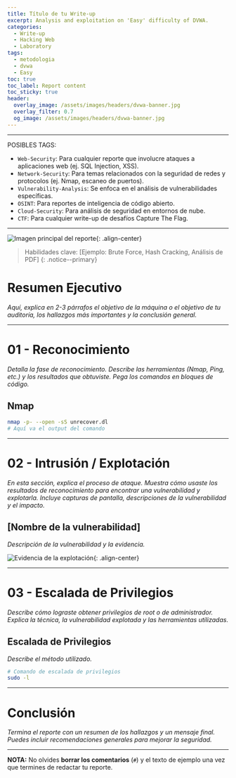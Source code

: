 ```yaml
---
title: Título de tu Write-up
excerpt: Analysis and exploitation on 'Easy' difficulty of DVWA.
categories:
  - Write-up
  - Hacking Web
  - Laboratory
tags:
  - metodologia
  - dvwa
  - Easy
toc: true
toc_label: Report content
toc_sticky: true
header:
  overlay_image: /assets/images/headers/dvwa-banner.jpg
  overlay_filter: 0.7
  og_image: /assets/images/headers/dvwa-banner.jpg
---
```

------------
POSIBLES TAGS:
- `Web-Security`: Para cualquier reporte que involucre ataques a aplicaciones web (ej. SQL Injection, XSS).    
- `Network-Security`: Para temas relacionados con la seguridad de redes y protocolos (ej. Nmap, escaneo de puertos).    
- `Vulnerability-Analysis`: Se enfoca en el análisis de vulnerabilidades específicas.    
- `OSINT`: Para reportes de inteligencia de código abierto.    
- `Cloud-Security`: Para análisis de seguridad en entornos de nube.
- `CTF`: Para cualquier write-up de desafíos Capture The Flag.
- --------------

![Imagen principal del reporte](assets/images/posts/nombre-del-archivo.png){: .align-center}

> Habilidades clave: [Ejemplo: Brute Force, Hash Cracking, Análisis de PDF]
> {: .notice--primary}

# Resumen Ejecutivo

*Aquí, explica en 2-3 párrafos el objetivo de la máquina o el objetivo de tu auditoría, los hallazgos más importantes y la conclusión general.*

---

# 01 - Reconocimiento

*Detalla la fase de reconocimiento. Describe las herramientas (Nmap, Ping, etc.) y los resultados que obtuviste. Pega los comandos en bloques de código.*

## Nmap
~~~ bash
nmap -p- --open -sS unrecover.dl
# Aquí va el output del comando
~~~

---

# 02 - Intrusión / Explotación

*En esta sección, explica el proceso de ataque. Muestra cómo usaste los resultados de reconocimiento para encontrar una vulnerabilidad y explotarla. Incluye capturas de pantalla, descripciones de la vulnerabilidad y el impacto.*

## [Nombre de la vulnerabilidad]
*Descripción de la vulnerabilidad y la evidencia.*

![Evidencia de la explotación](assets/images/posts/nombre-de-la-captura.png){: .align-center}

---

# 03 - Escalada de Privilegios

*Describe cómo lograste obtener privilegios de root o de administrador. Explica la técnica, la vulnerabilidad explotada y las herramientas utilizadas.*

## Escalada de Privilegios
*Describe el método utilizado.*

~~~ bash
# Comando de escalada de privilegios
sudo -l
~~~

---

# Conclusión

*Termina el reporte con un resumen de los hallazgos y un mensaje final. Puedes incluir recomendaciones generales para mejorar la seguridad.*

---

**NOTA:** No olvides **borrar los comentarios** (`#`) y el texto de ejemplo una vez que termines de redactar tu reporte.
